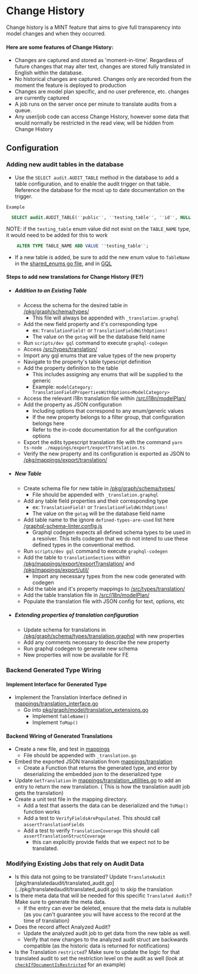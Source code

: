 # Change History

Change history is a MINT feature that aims to give full transparency into model changes and when they occurred.

#### Here are some features of Change History:

- Changes are captured and stored as 'moment-in-time'.  Regardless of future changes that may alter text, changes are stored fully translated in English within the database.
- No historical changes are captured.  Changes only are recorded from the moment the feature is deployed to production
- Changes are model plan specific, and no user preference, etc. changes are currently captured
- A job runs on the server once per minute to translate audits from a queue.
- Any user/job code can access Change History, however some data that would normally be restricted in the read view, will be hidden from Change History

## Configuration

### Adding new audit tables in the database

- Use the `SELECT audit.AUDIT_TABLE` method in the database to add a table configuration, and to enable the audit trigger on that table. Reference the database for the most up to date documentation on the trigger.

`Example`

```SQL
  SELECT audit.AUDIT_TABLE(''public'', ''testing_table'', ''id'', NULL, ''{created_by,created_dts,modified_by,modified_dts}''::TEXT[], ''{*,id}''::TEXT[])
```

  NOTE: if the `testing_table` enum value did not exist on the `TABLE_NAME` type, it would need to be added for this to work

```SQL
    ALTER TYPE TABLE_NAME ADD VALUE ''testing_table'';
```

- If a new table is added, be sure to add the new enum value to `TableName` in the [shared_enums go file](../pkg/models/shared_enums.go), and in [GQL](../pkg/graph/schema/types/shared_enums.graphql)

#### Steps to add new translations for Change History (FE?)

- ##### Addition to an Existing Table

  - Access the schema for the desired table in [/pkg/graph/schema/types/](../pkg/graph/schema/types/)
    - This file will always be appended with `_translation.graphql`
  - Add the new field property and it's corresponding type
    - ex: `TranslationField!` or `TranslationFieldWithOptions!`
    - The value on the `gotag` will be the database field name
  - Run `scripts/dev gql` command to execute `graphql-codegen`
  - Access [/src/types/translation/](../src/types/translation.ts)
  - Import any gql enums that are value types of the new property
  - Navigate to the property's table typescript definition
  - Add the property definition to the table
    - This includes assigning any enums that will be supplied to the generic
    - Example: `modelCategory: TranslationFieldPropertiesWithOptions<ModelCategory>`
  - Access the relevant i18n translation file within [/src/i18n/modelPlan/](../src/i18n/modelPlan)
  - Add the property as JSON configuration
    - Including options that correspond to any enum/generic values
    - If the new property belongs to a filter group, that configuration belongs here
    - Refer to the in-code documentation for all the configuration options
  - Export the edits typescript translation file with the command `yarn ts-node ./mappings/export/exportTranslation.ts`
  - Verify the new property and its configuration is exported as JSON to [/pkg/mappings/export/translation/](../pkg/mappings/export/translation/)
- ##### New Table

  - Create schema file for new table in [/pkg/graph/schema/types/](../pkg/graph/schema/types/)
    - File should be appended with `_translation.graphql`
  - Add any table field properties and their corresponding type
    - ex: `TranslationField!` or `TranslationFieldWithOptions!`
    - The value on the `gotag` will be the database field name
  - Add table name to the ignore `defined-types-are-used` list here [/graphql-schema-linter.config.js](../graphql-schema-linter.config.js)
    - Graphql codegen expects all defined schema types to be used in a resolver.  This tells codegen that we do not intend to use these defined types in the conventional method.
  - Run `scripts/dev gql` command to execute `graphql-codegen`
  - Add the table to `translationSections` within [/pkg/mappings/export/exportTranslation/](../pkg/mappings/export/exportTranslation/) and [/pkg/mappings/export/util/](../pkg/mappings/export/util/)
    - Import any necessary types from the new code generated with codegen
  - Add the table and it's property mappings to [/src/types/translation/](../src/types/translation.ts)
  - Add the table translation file in [/src/i18n/modelPlan/](../src/i18n/modelPlan)
  - Populate the translation file with JSON config for text, options, etc
- ##### Extending properties of translation configuration
  - Update schema for translations in [/pkg/graph/schema/types/translation.graphql](../pkg/graph/schema/types/translation.graphql) with new properties
  - Add any comments necessary to describe the new property
  - Run graphql codegen to generate new schema
  - New properties will now be available for FE

### Backend Generated Type Wiring

#### Implement Interface for Generated Type

- Implement the Translation Interface defined in [mappings/translation_interface.go](../mappings/translation_interface.go)
  - Go into [pkg/graph/model/translation_extensions.go](../pkg/graph/model/translation_extensions.go)
    - Implement `TableName()`
    - Implement `ToMap()`

#### Backend Wiring of Generated Translations

- Create a new file, and test in [mappings](../mappings/)
  - File should be appended with `_translation.go`
- Embed the exported JSON translation from [mappings/translation](../mappings/translation/)
  - Create a Function that returns the generated type, and error by deserializing the embedded json to the deserialized type
- Update `GetTranslation` in [mappings/translation_utilities.go](../mappings/translation_utilities.go) to add an entry to return the new translation. ( This is how the translation audit job gets the translation)
- Create a unit test file in the mapping directory.
  - Add a test that asserts the data can be deserialized and the `ToMap()` function works
  - Add a test to `VerifyFieldsArePopulated`. This should call `assertTranslationFields`
  - Add a test to verify `TranslationCoverage` this should call `assertTranslationStructCoverage`
    - this can explicitly provide fields that we expect not to be translated.

### Modifying Existing Jobs that rely on Audit Data

- Is this data not going to be translated? Update `TranslateAudit` [pkg/translatedaudit/translated_audit.go] (../pkg/translatedaudit/translated_audit.go) to skip the translation
- Is there meta data that will be needed for this specific `Translated Audit`? Make sure to generate the meta data.
  - If the entry can ever be deleted, ensure that the meta data is nullable (as you can't guarantee you will have access to the record at the time of translation)
- Does the record affect Analyzed Audit?
  - Update the analyzed audit job to get data from the new table as well.
  - Verify that new changes to the analyzed audit struct are backwards compatible (as the historic data is returned for notifications)
- Is the Translation `restricted`? Make sure to update the logic for that translated audit to set the restriction level on the audit as well (look at [`checkIfDocumentIsRestricted`](../pkg/translatedaudit/restriction_level.go) for an example)
